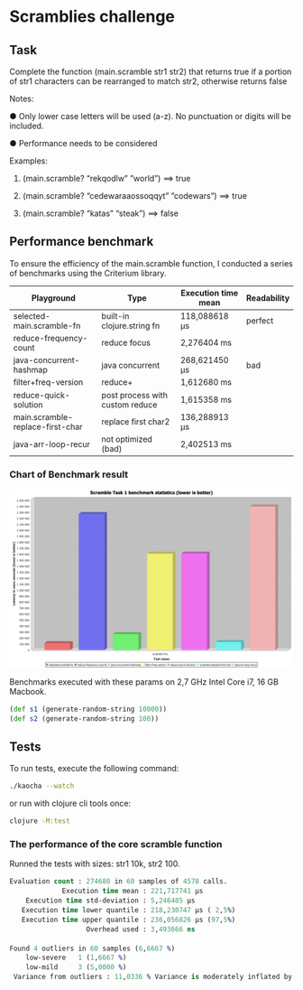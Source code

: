 # Scramblies challenge

## Task

Complete the function (main.scramble str1 str2) that returns true if a portion of str1 characters can be rearranged to match str2, otherwise returns false

Notes:

● Only lower case letters will be used (a-z). No punctuation or digits will be included.

● Performance needs to be considered

Examples:

1. (main.scramble? “rekqodlw” ”world”) ==> true

2. (main.scramble? “cedewaraaossoqqyt” ”codewars”) ==> true

3. (main.scramble? “katas” “steak”) ==> false

## Performance benchmark

To ensure the efficiency of the main.scramble function, I conducted a series of benchmarks using the Criterium library. 

| Playground   | Type                            | Execution time mean | Readability |
|----------|---------------------------------|---------------------|--|
| selected-main.scramble-fn | built-in clojure.string fn      | 118,088618 µs            | perfect |
| reduce-frequency-count | reduce focus                    | 2,276404 ms            |  |
| java-concurrent-hashmap | java concurrent                 | 268,621450 µs           | bad |
| filter+freq-version | reduce+                         |  1,612680 ms          |  |
| reduce-quick-solution | post process with custom reduce | 1,615358 ms           |  |
| main.scramble-replace-first-char | replace first char2             | 136,288913 µs            |  |
| java-arr-loop-recur | not optimized (bad)             |  2,402513 ms            |  |

### Chart of Benchmark result
![Scramble playground](benchmark/bench-simple-clj-1.11.1.png)


Benchmarks executed with these params on 2,7 GHz Intel Core i7, 16 GB Macbook.
```clojure
(def s1 (generate-random-string 10000))
(def s2 (generate-random-string 100))
```

## Tests

To run tests, execute the following command:

```bash
./kaocha --watch
```
or run with clojure cli tools once:
```bash
clojure -M:test
```

###  The performance of the core scramble function

Runned the tests with sizes: str1 10k, str2 100.

```clojure
Evaluation count : 274680 in 60 samples of 4578 calls.
             Execution time mean : 221,717741 µs
    Execution time std-deviation : 5,246485 µs
   Execution time lower quantile : 218,230747 µs ( 2,5%)
   Execution time upper quantile : 236,056826 µs (97,5%)
                   Overhead used : 3,493666 ns

Found 4 outliers in 60 samples (6,6667 %)
	low-severe	 1 (1,6667 %)
	low-mild	 3 (5,0000 %)
 Variance from outliers : 11,0336 % Variance is moderately inflated by outliers
```

